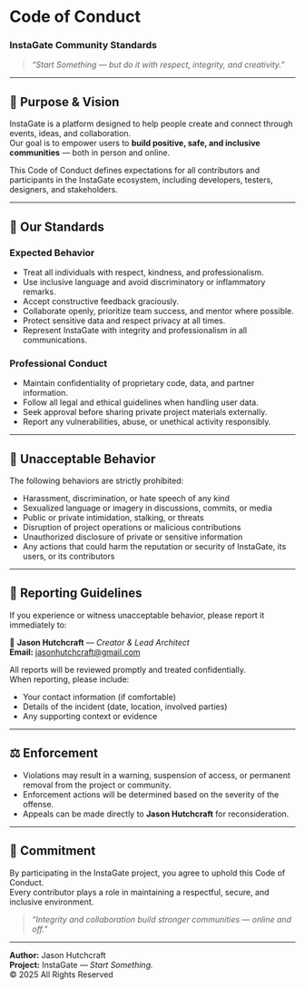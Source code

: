 
# Code of Conduct
### InstaGate Community Standards

> *“Start Something — but do it with respect, integrity, and creativity.”*

---

## 🧭 Purpose & Vision

InstaGate is a platform designed to help people create and connect through events, ideas, and collaboration.  
Our goal is to empower users to **build positive, safe, and inclusive communities** — both in person and online.

This Code of Conduct defines expectations for all contributors and participants in the InstaGate ecosystem, including developers, testers, designers, and stakeholders.

---

## 🌟 Our Standards

### Expected Behavior
- Treat all individuals with respect, kindness, and professionalism.  
- Use inclusive language and avoid discriminatory or inflammatory remarks.  
- Accept constructive feedback graciously.  
- Collaborate openly, prioritize team success, and mentor where possible.  
- Protect sensitive data and respect privacy at all times.  
- Represent InstaGate with integrity and professionalism in all communications.

### Professional Conduct
- Maintain confidentiality of proprietary code, data, and partner information.  
- Follow all legal and ethical guidelines when handling user data.  
- Seek approval before sharing private project materials externally.  
- Report any vulnerabilities, abuse, or unethical activity responsibly.

---

## 🚫 Unacceptable Behavior

The following behaviors are strictly prohibited:
- Harassment, discrimination, or hate speech of any kind  
- Sexualized language or imagery in discussions, commits, or media  
- Public or private intimidation, stalking, or threats  
- Disruption of project operations or malicious contributions  
- Unauthorized disclosure of private or sensitive information  
- Any actions that could harm the reputation or security of InstaGate, its users, or its contributors

---

## 🧾 Reporting Guidelines

If you experience or witness unacceptable behavior, please report it immediately to:

📧 **Jason Hutchcraft** — *Creator & Lead Architect*  
**Email:** jasonhutchcraft@gmail.com  

All reports will be reviewed promptly and treated confidentially.  
When reporting, please include:
- Your contact information (if comfortable)
- Details of the incident (date, location, involved parties)
- Any supporting context or evidence

---

## ⚖️ Enforcement

- Violations may result in a warning, suspension of access, or permanent removal from the project or community.  
- Enforcement actions will be determined based on the severity of the offense.  
- Appeals can be made directly to **Jason Hutchcraft** for reconsideration.

---

## 🧩 Commitment

By participating in the InstaGate project, you agree to uphold this Code of Conduct.  
Every contributor plays a role in maintaining a respectful, secure, and inclusive environment.

> *“Integrity and collaboration build stronger communities — online and off.”*

---

**Author:** Jason Hutchcraft  
**Project:** InstaGate — *Start Something.*  
© 2025 All Rights Reserved
